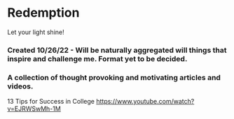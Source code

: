 # Redemption
Let your light shine!

### Created 10/26/22 - Will be naturally aggregated will things that inspire and challenge me. Format yet to be decided.
### A collection of thought provoking and motivating articles and videos.

13 Tips for Success in College https://www.youtube.com/watch?v=EJRWSwMh-1M
